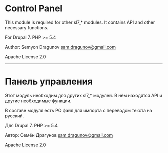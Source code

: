 # Control Panel

This module is required for other sl7_* modules. It contains API and other necessary functions.

For Drupal 7. PHP >= 5.4

Author: Semyon Dragunov [sam.dragunov@gmail.com](sam.dragunov@gmail.com)

Apache License 2.0

***
# Панель управления

Этот модуль необходим для других sl7_* модулей. В нём находятся API и другие необходимые функции.

В составе модуля есть PO файл для импорта с переводом текста на русский.

Для Drupal 7. PHP >= 5.4

Автор: Семён Драгунов [sam.dragunov@gmail.com](sam.dragunov@gmail.com)

Apache License 2.0